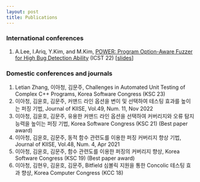```yaml
---
layout: post
title: Publications
---
```


### International conferences
1. A.Lee, I.Ariq, Y.Kim, and M.Kim, [POWER: Program Option-Aware Fuzzer for High Bug Detection Ability](https://ahcheongl.github.io/public/pdfs/POWER_ICST_22.pdf "download") (ICST 22) [[slides](https://ahcheongl.github.io/public/pdfs/power_ICST_2022_upload.pdf "download")]

### Domestic conferences and journals
1. Letian Zhang, 이아청, 김문주, Challenges in Automated Unit Testing of Complex C++ Programs, Korea Software Congress (KSC 23)
2. 이아청, 김윤호, 김문주, 커맨드 라인 옵션을 변이 및 선택하여 테스팅 효과를 높이는 퍼징 기법, Journal of KIISE, Vol.49, Num. 11, Nov 2022
2. 이아청, 김윤호, 김문주, 유용한 커맨드 라인 옵션을 선택하여 커버리지와 오류 탐지 능력을 높이는 퍼징 기법, Korea Software Congress (KSC 21) (Best paper award)
2. 이아청, 김윤호, 김문주, 동적 함수 관련도를 이용한 퍼징 커버리지 향상 기법, Journal of KIISE, Vol.48, Num. 4, Apr 2021
3. 이아청, 김윤호, 김문주, 함수 관련도를 이용한 퍼징의 커버리지 향상, Korea Software Congress (KSC 19) (Best paper award)
4. 이아청, 김현우, 김윤호, 김문주, Bitfield 심볼릭 지원을 통한 Concolic 테스팅 효과 향상, Korea Computer Congress (KCC 18)
